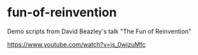 # fun-of-reinvention
Demo scripts from David Beazley's talk "The Fun of Reinvention"

https://www.youtube.com/watch?v=js_0wjzuMfc
